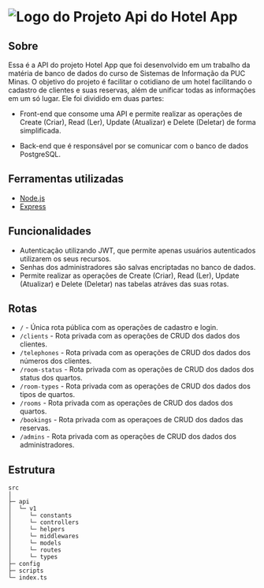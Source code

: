 # ![Logo do Projeto](https://user-images.githubusercontent.com/73081443/182045950-f5f23ee8-6470-4e94-b0e9-0a195986b5bb.png) Api do Hotel App

## Sobre

Essa é a API do projeto Hotel App que foi desenvolvido em um trabalho da matéria de banco de dados do curso de Sistemas de Informação da PUC Minas. O objetivo do projeto é facilitar o cotidiano de um hotel facilitando o cadastro de clientes e suas reservas, além de unificar todas as informações em um só lugar. Ele foi dividido em duas partes:

-   Front-end que consome uma API e permite realizar as operações de Create (Criar), Read (Ler), Update (Atualizar) e Delete (Deletar) de forma simplificada.

-   Back-end que é responsável por se comunicar com o banco de dados PostgreSQL.

## Ferramentas utilizadas

-   [Node.js](https://nodejs.org/en/)
-   [Express](https://expressjs.com/pt-br/)

## Funcionalidades

-   Autenticação utilizando JWT, que permite apenas usuários autenticados utilizarem os seus recursos.
-   Senhas dos administradores são salvas encriptadas no banco de dados.
-   Permite realizar as operações de Create (Criar), Read (Ler), Update (Atualizar) e Delete (Deletar) nas tabelas atráves das suas rotas.

## Rotas

-   `/` - Única rota pública com as operações de cadastro e login.
-   `/clients` - Rota privada com as operações de CRUD dos dados dos clientes.
-   `/telephones` - Rota privada com as operações de CRUD dos dados dos números dos clientes.
-   `/room-status` - Rota privada com as operações de CRUD dos dados dos status dos quartos.
-   `/room-types` - Rota privada com as operações de CRUD dos dados dos tipos de quartos.
-   `/rooms` - Rota privada com as operações de CRUD dos dados dos quartos.
-   `/bookings` - Rota privada com as operaçoes de CRUD dos dados das reservas.
-   `/admins` - Rota privada com as operações de CRUD dos dados dos administradores.

## Estrutura

```
src
│
├─ api
│  └─ v1
│     └─ constants
│     └─ controllers
│     └─ helpers
│     └─ middlewares
│     └─ models
│     └─ routes
│     └─ types
├─ config
├─ scripts
└─ index.ts
```